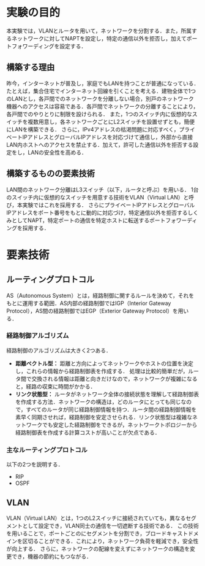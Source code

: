 # 実験の目的
本実験では，VLANとルータを用いて，ネットワークを分割する．また，所属するネットワークに対してNAPTを設定し，特定の通信以外を拒否し，加えてポートフォワーディングを設定する．
## 構築する理由
昨今，インターネットが普及し，家庭でもLANを持つことが普通になっている．たとえば，集合住宅でインターネット回線を引くことを考える．建物全体で1つのLANとし，各戸間でのネットワークを分離しない場合，別戸のネットワーク機器へのアクセスは容易である．各戸間でネットワークの分離することにより，各戸間でのやりとりに制限を設けられる．
また，1つのスイッチ内に仮想的なスイッチを複数用意し，各ネットワークごとにL2スイッチを設置せずとも，簡便にLANを構築できる．
さらに，IPv4アドレスの枯渇問題に対応すべく，プライベートIPアドレスとグローバルIPアドレスを対応づけて通信し，外部から直接LAN内ホストへのアクセスを禁止する．加えて，許可した通信以外を拒否する設定をし，LANの安全性を高める．
## 構築するものの要素技術
LAN間のネットワーク分離はL3スイッチ（以下，ルータと呼ぶ）を用いる．
1台のスイッチ内に仮想的なスイッチを用意する技術をVLAN（Virtual LAN）と呼び，本実験ではこれを採用する．
さらにプライベートIPアドレスとグローバルIPアドレスをポート番号をもとに動的に対応づけ，特定通信以外を拒否するしくみとしてNAPT，特定ポートの通信を特定ホストに転送するポートフォワーディングを採用する．
# 要素技術
## ルーティングプロトコル
AS（Autonomous System）とは，経路制御に関するルールを決めて，それをもとに運用する範囲．AS内部の経路制御ではIGP（Interior Gateway Protocol），AS間の経路制御ではEGP（Exterior Gateway Protocol）を用いる．
### 経路制御アルゴリズム
経路制御のアルゴリズムは大きく2つある．
- **距離ベクトル型：** 距離と方向によってネットワークやホストの位置を決定し，これらの情報から経路制御表を作成する．
処理は比較的簡単だが，ルータ間で交換される情報は距離と向きだけなので，ネットワークが複雑になると，経路の収束に時間がかかる．
- **リンク状態型：** ルータがネットワーク全体の接続状態を理解して経路制御表を作成する方法．ネットワークの構造は，どのルータにとっても同じなので，すべてのルータが同じ経路制御情報を持つ．ルータ間の経路制御情報を素早く同期させれば，経路制御を安定させられる．リンク状態型は複雑なネットワークでも安定した経路制御をできるが，ネットワークトポロジーから経路制御表を作成する計算コストが高いことが欠点である．

### 主なルーティングプロトコル
以下の2つを説明する．
- RIP
- OSPF

## VLAN
VLAN（Virtual LAN）とは，1つのL2スイッチに接続されていても，異なるセグメントとして設定でき，VLAN同士の通信を一切遮断する技術である．
この技術を用いることで，ポートごとのにセグメントを分割でき，ブロードキャストドメインを区切ることができる．これにより，ネットワーク負荷を軽減でき，安全性が向上する．
さらに，ネットワークの配線を変えずにネットワークの構造を変更でき，機器の節約にもつながる．
